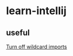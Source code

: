 # learn-intellij

## useful

[Turn off wildcard imports](https://peterdev.pl/2019/10/18/why-you-should-avoid-star-imports-in-intellij-idea/)

